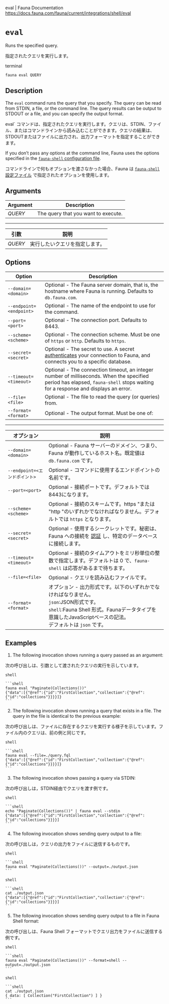 eval | Fauna Documentation
https://docs.fauna.com/fauna/current/integrations/shell/eval

# `eval`

Runs the specified query.

指定されたクエリを実行します。

terminal

```bash
fauna eval QUERY
```

## [](#description)Description

The `eval` command runs the query that you specify. The query can be read from STDIN, a file, or the command line. The query results can be output to STDOUT or a file, and you can specify the output format.

eval` コマンドは、指定されたクエリを実行します。クエリは、STDIN、ファイル、またはコマンドラインから読み込むことができます。クエリの結果は、STDOUTまたはファイルに出力され、出力フォーマットを指定することができます。

If you don’t pass any options at the command line, Fauna uses the options specified in the [`fauna-shell` configuration file](https://docs.fauna.com/fauna/current/integrations/shell/config).

コマンドラインで何もオプションを渡さなかった場合、Fauna は [`fauna-shell` 設定ファイル](https://docs.fauna.com/fauna/current/integrations/shell/config) で指定されたオプションを使用します。

## [](#arguments)Arguments

  

|Argument|Description|
|--|--|
|_QUERY_|The query that you want to execute.|

---

|引数|説明|
|--|--|
|_QUERY_|実行したいクエリを指定します。|

## [](#options)Options

|Option|Description|
|--|--|
|`--domain=<domain>`|Optional - The Fauna server domain, that is, the hostname where Fauna is running. Defaults to `db.fauna.com`.|
|`--endpoint=<endpoint>`|Optional - The name of the endpoint to use for the command.|
|`--port=<port>`|Optional - The connection port. Defaults to 8443.|
|`--scheme=<scheme>`|Optional - The connection scheme. Must be one of `https` or `http`. Defaults to `https`.|
|`--secret=<secret>`|Optional - The secret to use. A secret [authenticates](https://docs.fauna.com/fauna/current/security/) your connection to Fauna, and connects you to a specific database.|
|`--timeout=<timeout>`|Optional - The connection timeout, an integer number of milliseconds. When the specified period has elapsed, `fauna-shell` stops waiting for a response and displays an error.|The default is zero, which means that `fauna-shell` waits until a response is received.|
|`--file=<file>`|Optional - The file to read the query (or queries) from.|
|`--format=<format>`|Optional - The output format. Must be one of:|-   `json`: JSON format.|    |-   `shell`: Fauna Shell format, a JavaScript-based notation that is aware of Fauna data types.|    |The default is `json`.|

---

|オプション|説明|
|--|--|
|`--domain=<domain>`|Optional - Fauna サーバーのドメイン、つまり、Fauna が動作しているホスト名。既定値は `db.fauna.com` です。|
|`--endpoint=<エンドポイント>`|Optional - コマンドに使用するエンドポイントの名前です。|
|`--port=<port>`|Optional - 接続ポートです。デフォルトでは8443になります。|
|`--scheme=<scheme>`|Optional - 接続のスキームです。https "または "http "のいずれかでなければなりません。デフォルトでは `https` となります。|
|`--secret=<secret>`|Optional - 使用するシークレットです。秘密は、Fauna への接続を [認証](https://docs.fauna.com/fauna/current/security/) し、特定のデータベースに接続します。|
|`--timeout=<timeout>`|Optional - 接続のタイムアウトをミリ秒単位の整数で指定します。デフォルトは 0 で、`fauna-shell` は応答があるまで待ちます。|
|`--file=<file>`|Optional - クエリを読み込むファイルです。|
|`--format=<format>`|オプション - 出力形式です。以下のいずれかでなければなりません。<br>`json`:JSON形式です。<br>`shell`:Fauna Shell 形式。Faunaデータタイプを意識したJavaScriptベースの記法。<br>デフォルトは `json` です。|

## [](#examples)Examples

1.  The following invocation shows running a query passed as an argument:

次の呼び出しは、引数として渡されたクエリの実行を示しています。

    shell

    ```shell
    fauna eval "Paginate(Collections())"
    {"data":[{"@ref":{"id":"FirstCollection","collection":{"@ref":{"id":"collections"}}}}]}
    ```

2.  The following invocation shows running a query that exists in a file. The query in the file is identical to the previous example:

次の呼び出しは、ファイルに存在するクエリを実行する様子を示しています。ファイル内のクエリは、前の例と同じです。

    shell

    ```shell
    fauna eval --file=./query.fql
    {"data":[{"@ref":{"id":"FirstCollection","collection":{"@ref":{"id":"collections"}}}}]}
    ```

3.  The following invocation shows passing a query via STDIN:

次の呼び出しは，STDIN経由でクエリを渡す例です。

    shell

    ```shell
    echo "Paginate(Collections())" | fauna eval --stdin
    {"data":[{"@ref":{"id":"FirstCollection","collection":{"@ref":{"id":"collections"}}}}]
    ```

4.  The following invocation shows sending query output to a file:

次の呼び出しは，クエリの出力をファイルに送信するものです。

    shell

    ```shell
    fauna eval "Paginate(Collections())" --output=./output.json
    ```

    shell

    ```shell
    cat ./output.json
    {"data":[{"@ref":{"id":"FirstCollection","collection":{"@ref":{"id":"collections"}}}}]
    ```

5.  The following invocation shows sending query output to a file in Fauna Shell format:

次の呼び出しは、Fauna Shell フォーマットでクエリ出力をファイルに送信する例です。

    shell

    ```shell
    fauna eval "Paginate(Collections())" --format=shell --output=./output.json
    ```

    shell

    ```shell
    cat ./output.json
    { data: [ Collection("FirstCollection") ] }
    ```

